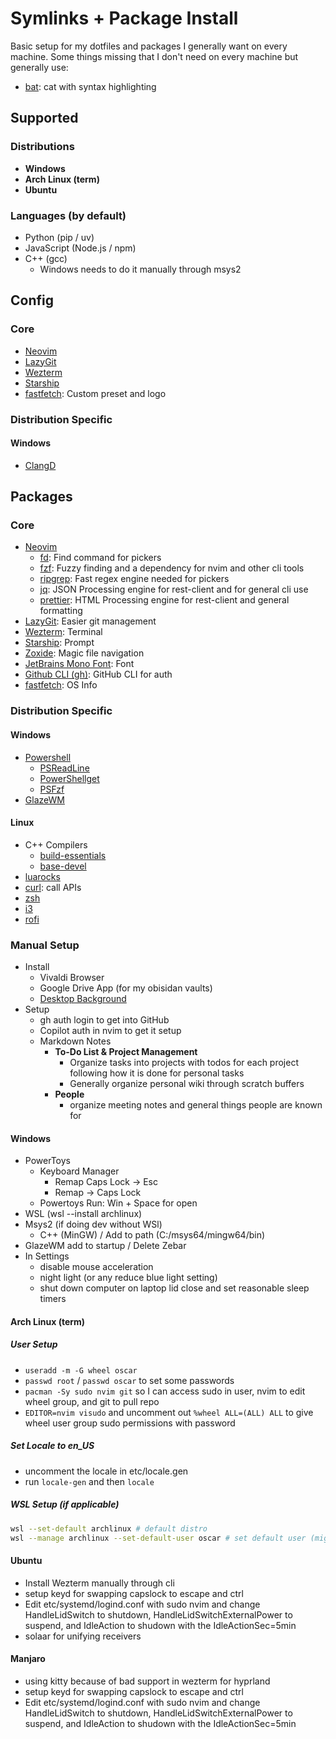 # Symlinks + Package Install

Basic setup for my dotfiles and packages I generally want on every machine.
Some things missing that I don't need on every machine but generally use:

- [bat](https://github.com/sharkdp/bat): cat with syntax highlighting

## Supported

### Distributions

- **Windows**
- **Arch Linux (term)**
- **Ubuntu**

### Languages (by default)

- Python (pip / uv)
- JavaScript (Node.js / npm)
- C++ (gcc)
  - Windows needs to do it manually through msys2

## Config

### Core

- [Neovim](https://github.com/neovim/neovim/blob/master/INSTALL.md)
- [LazyGit](https://github.com/jesseduffield/lazygit)
- [Wezterm](https://wezterm.org/)
- [Starship](https://starship.rs/)
- [fastfetch](https://github.com/fastfetch-cli/fastfetch): Custom preset and logo

### Distribution Specific

#### Windows

- [ClangD](https://clangd.llvm.org/)

## Packages

### Core

- [Neovim](https://github.com/neovim/neovim/blob/master/INSTALL.md)
  - [fd](https://github.com/sharkdp/fd): Find command for pickers
  - [fzf](https://github.com/junegunn/fzf): Fuzzy finding and a dependency for nvim and other cli tools
  - [ripgrep](https://github.com/BurntSushi/ripgrep): Fast regex engine needed for pickers
  - [jq](https://jqlang.org/): JSON Processing engine for rest-client and for general cli use
  - [prettier](https://prettier.io/): HTML Processing engine for rest-client and general formatting
- [LazyGit](https://github.com/jesseduffield/lazygit): Easier git management
- [Wezterm](https://wezterm.org/): Terminal
- [Starship](https://starship.rs/): Prompt
- [Zoxide](https://github.com/ajeetdsouza/zoxide): Magic file navigation
- [JetBrains Mono Font](https://www.jetbrains.com/lp/mono/): Font
- [Github CLI (gh)](https://github.com/cli/cli): GitHub CLI for auth
- [fastfetch](https://github.com/fastfetch-cli/fastfetch): OS Info

### Distribution Specific

#### Windows

- [Powershell](https://learn.microsoft.com/en-us/powershell/scripting/install/installing-powershell-on-windows?view=powershell-7.5)
  - [PSReadLine](https://github.com/PowerShell/PSReadLine)
  - [PowerShellget](https://learn.microsoft.com/en-us/powershell/gallery/powershellget/install-powershellget?view=powershellget-3.x)
  - [PSFzf](https://github.com/kelleyma49/PSFzf.git)
- [GlazeWM](https://github.com/glzr-io/glazewm)

#### Linux

- C++ Compilers
  - [build-essentials](https://packages.debian.org/sid/build-essential)
  - [base-devel](https://archlinux.org/packages/core/any/base-devel/)
- [luarocks](https://innovativeinnovation.github.io/ubuntu-setup/lua/luarocks.html)
- [curl](https://curl.se/download.html): call APIs
- [zsh](https://www.zsh.org/)
- [i3](https://i3wm.org)
- [rofi](https://github.com/davatorium/rofi)

### Manual Setup

- Install
  - Vivaldi Browser
  - Google Drive App (for my obisidan vaults) 
  - [Desktop Background](https://drive.google.com/drive/folders/1AR-AnlCRXYyG7CBdxvlHCFGqA6IRxXQi)
- Setup
  - gh auth login to get into GitHub
  - <CMD>Copilot auth</CMD> in nvim to get it setup
  - Markdown Notes
    - **To-Do List & Project Management**
      - Organize tasks into projects with todos for each project following how it is done for personal tasks
      - Generally organize personal wiki through scratch buffers
    - **People**
      - organize meeting notes and general things people are known for

#### Windows

- PowerToys
  - Keyboard Manager
    - Remap Caps Lock -> Esc
    - Remap <C-Shift-Caps Lock> -> Caps Lock
  - Powertoys Run: Win + Space for open
- WSL (wsl --install archlinux)
- Msys2 (if doing dev without WSl)
  - C++ (MinGW) / Add to path (C:/msys64/mingw64/bin)
- GlazeWM add to startup / Delete Zebar
- In Settings
  - disable mouse acceleration
  - night light (or any reduce blue light setting)
  - shut down computer on laptop lid close and set reasonable sleep timers

#### Arch Linux (term)

##### User Setup

- `useradd -m -G wheel oscar`
- `passwd root` / `passwd oscar` to set some passwords
- `pacman -Sy sudo nvim git` so I can access sudo in user, nvim to edit wheel group, and git to pull repo
- `EDITOR=nvim visudo` and uncomment out `%wheel ALL=(ALL) ALL` to give wheel user group sudo permissions with password

##### Set Locale to en_US

- uncomment the locale in etc/locale.gen
- run `locale-gen` and then `locale`

##### WSL Setup (if applicable)

```bash
wsl --set-default archlinux # default distro
wsl --manage archlinux --set-default-user oscar # set default user (might need to update wsl)
```

#### Ubuntu

- Install Wezterm manually through cli
- setup keyd for swapping capslock to escape and ctrl
- Edit etc/systemd/logind.conf with sudo nvim and change HandleLidSwitch to shutdown, HandleLidSwitchExternalPower to suspend, and IdleAction to shudown with the IdleActionSec=5min
- solaar for unifying receivers

#### Manjaro

- using kitty because of bad support in wezterm for hyprland
- setup keyd for swapping capslock to escape and ctrl
- Edit etc/systemd/logind.conf with sudo nvim and change HandleLidSwitch to shutdown, HandleLidSwitchExternalPower to suspend, and IdleAction to shudown with the IdleActionSec=5min

